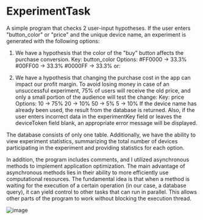 # ExperimentTask
A simple program that checks 2 user-input hypotheses. If the user enters "button_color" or "price" and the unique device name, an experiment is generated with the following options:

1) We have a hypothesis that the color of the "buy" button affects the purchase conversion.
Key: button_color
Options:
#FF0000 → 33.3%
#00FF00 → 33.3%
#0000FF → 33.3%
or:

2) We have a hypothesis that changing the purchase cost in the app can impact our profit margin. To avoid losing money in case of an unsuccessful experiment, 75% of users will receive the old price, and only a small portion of the audience will test the change:
Key: price
Options:
10 → 75%
20 → 10%
50 → 5%
5 → 10%
If the device name has already been used, the result from the database is returned. Also, if the user enters incorrect data in the experimentKey field or leaves the deviceToken field blank, an appropriate error message will be displayed.

The database consists of only one table. Additionally, we have the ability to view experiment statistics, summarizing the total number of devices participating in the experiment and providing statistics for each option.

In addition, the program includes comments, and I utilized asynchronous methods to implement application optimization. The main advantage of asynchronous methods lies in their ability to more efficiently use computational resources. The fundamental idea is that when a method is waiting for the execution of a certain operation (in our case, a database query), it can yield control to other tasks that can run in parallel. This allows other parts of the program to work without blocking the execution thread.

![image](https://github.com/OleksandrHutsul/ExperimentTask/assets/111017111/864ded3f-a5a4-42d2-9e60-06aba84586bf)
